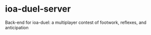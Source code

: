 # ioa-duel-server
Back-end for ioa-duel: a multiplayer contest of footwork, reflexes, and anticipation
